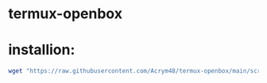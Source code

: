 # termux-openbox

# installion:
```bash
wget "https://raw.githubusercontent.com/Acrym48/termux-openbox/main/scripts/install_openbox.sh" && bash install_openbox.sh && rm install_openbox.sh
```
